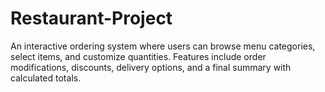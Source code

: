 # Restaurant-Project
An interactive ordering system where users can browse menu categories, select items, and customize quantities. Features include order modifications, discounts, delivery options, and a final summary with calculated totals.
